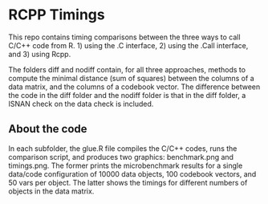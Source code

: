 # RCPP Timings

This repo contains timing comparisons between the three ways to call C/C++ code from R. 1) using the .C interface, 2) using the .Call interface, and 3) using Rcpp.

The folders diff and nodiff contain, for all three approaches, methods to compute the minimal distance (sum of squares) between the columns of a data matrix, and the columns of a codebook vector. The difference between the code in the diff folder and the nodiff folder is that in the diff folder, a ISNAN check on the data check is included.

## About the code
In each subfolder, the glue.R file compiles the C/C++ codes, runs the comparison script, and produces two graphics: benchmark.png and timings.png. The former prints the microbenchmark results for a single data/code configuration of 10000 data objects, 100 codebook vectors, and 50 vars per object. The latter shows the timings for different numbers of objects in the data matrix.
